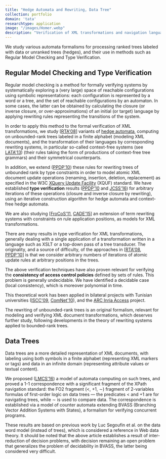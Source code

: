 ```yaml
---
title: "Hedge Automata and Rewriting, Data Tree"
collection: portfolio
domain: 'tata'
researchtype: application
image: "/images/Homer.webp"
description: "Verification of XML transformations and navigation languages."
---
```


We study various automata formalisms for processing ranked trees labeled with data or unranked trees (hedges), and their use in methods such as Regular Model Checking and Type Verification.

## Regular Model Checking and Type Verification

Regular model checking is a method for formally verifying systems by systematically exploring a (very large) space of reachable configurations using symbolic representations: 
each configuration is represented by a word or a tree, and the set of reachable configurations by an automaton. 
In some cases, the latter can be obtained by calculating the closure (or inverse closure, or over-approximations) of an initial (or target) language by applying rewriting rules representing the transitions of the system.

In order to apply this method to the formal verification of XML transformations, we study 
[[RTA'08](/publication/2008-01-01-Closure-of-Hedge-Automata-Languages-by-Hedge-Rewriting)] variants of 
 [hedge automata](/publication/2007-01-01-TATA), 
 computing on unbounded-rank trees labeled in a finite alphabet (modeling XML documents), 
 and the transformation of their languages by corresponding rewriting systems, in particular so-called context-free systems 
 (see [LATA'13](/publication/2013-04-01-Rewrite-Closure-and-CF-Hedge-Automata)) 
 (their rules taking the form of productions of context-free tree grammars) and their symmetrical counterparts. 

In addition, we extend 
([PPDP'10](/publication/2010-07-01-Rewrite-Based-Verification-of-XML-Updates)) 
these rules for rewriting trees of unbounded rank by type constraints in order to model atomic XML document update operations 
(renaming, insertion, deletion, replacement) 
as specified in the W3C [XQuery Update Facility](https://www.w3.org/TR/xquery-update-30/) (XQUF) standard. 
We have established **type verification** results 
([PPDP'10](/publication/2010-07-01-Rewrite-Based-Verification-of-XML-Updates) and 
 [JCSS'16](/publication/2016-01-01-One-variable-context-free-hedge-automata)) 
 for arbitrary iterations of these operations (closure and inverse closure by rewriting), 
 using an iterative construction algorithm for hedge automata and context-free hedge automata. 

We are also studying 
[[FroCoS'11](/publication/2011-10-01-Controlled-Term-Rewriting), 
 [CADE'15](/publication/2015-08-01-Term-Rewriting-with-Prefix-Context-Constraints-and-Bottom-Up-Strategies)] 
 an extension of term rewriting systems with constraints on rule application positions, as models for XML transformations. 

There are many results in type verification for XML transformations, 
generally dealing with a single application of a transformation written in a language such as XSLT or a top-down pass of a tree transducer. 
The originality, and a source of difficulty, of the approaches in 
[[RTA'08](/publication/2008-01-01-Closure-of-Hedge-Automata-Languages-by-Hedge-Rewriting), 
 [PPDP'10](/publication/2010-07-01-Rewrite-Based-Verification-of-XML-Updates)] 
 is that we consider arbitrary numbers of iterations of atomic update rules at arbitrary positions in the trees. 

The above verification techniques have also proven relevant for verifying the **consistency of access control policies** defined by sets of rules. This problem is generally undecidable. We have identified a decidable case (local consistency), which is moreover polynomial in time.

This theoretical work has been applied in bilateral projects with Tunisian universities 
([ISCC'09](/publication/2009-07-01-Automatic-Verification-of-Conformance-of-Firewall-Configurations-to-Security-Policies), 
 [ComNet'10](/publication/2010-11-01-XML-Access-Control-from-XACML-to-Annotated-Schemas)), and the 
 [ARC Inria Access](/projects/#ACCESS) project. 

The rewriting of unbounded-rank trees is an original formalism, relevant for modeling and verifying XML document transformations, 
which deserves further study, following developments in the theory of rewriting systems applied to bounded-rank trees.



## Data Trees

Data trees are a more detailed representation of XML documents, with labeling using both symbols in a finite alphabet (representing XML markers or tags) and data in an infinite domain (representing attribute values or textual content). 

We proposed ([LMCS'16](/publication/2016-01-01-FO21-on-data-trees-data-tree-automata-and-branching-vector-addition-systems)) 
a model of automata computing on such trees, and proved a 1-1 correspondence with a significant fragment of the XPath navigation standard: the FO2 fragment (<, +1, ∼) 
fragment of 2-variables formulas of first-order logic on data trees — the predicates < and +1 are for navigating trees, while ∼ is used to compare data. 
The correspondence is established via a model of counter automata extending BVASS (Branching Vector Addition Systems with States), 
a formalism for verifying concurrent programs.

These results are based on previous work by Luc Segoufin et al. on the data word model (instead of trees), which is considered a reference in Web data theory. 
It should be noted that the above article establishes a result of inter-reduction of decision problems, 
with decision remaining an open problem that generalizes the problem of decidability in BVASS, the latter being considered very difficult.

